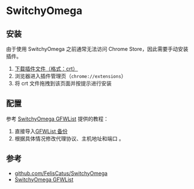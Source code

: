 # SwitchyOmega

## 安装

由于使用 SwitchyOmega 之前通常无法访问 Chrome Store，因此需要手动安装插件。

1. [下载插件文件（格式：crt）](https://github.com/FelisCatus/SwitchyOmega/releases)
2. 浏览器进入插件管理页（`chrome://extensions`）
3. 将 crt 文件拖拽到该页面并按提示进行安装

## 配置

参考 [SwitchyOmega GFWList](https://github.com/FelisCatus/SwitchyOmega/wiki/GFWList) 提供的教程：

1. 直接导入[GFWList 备份](https://github.com/FelisCatus/SwitchyOmega/wiki/GFWList.bak)
2. 根据具体情况修改代理协议、主机地址和端口 。

## 参考

* [github.com/FelisCatus/SwitchyOmega](https://github.com/FelisCatus/SwitchyOmega/releases)
* [SwitchyOmega GFWList](https://github.com/FelisCatus/SwitchyOmega/wiki/GFWList)
